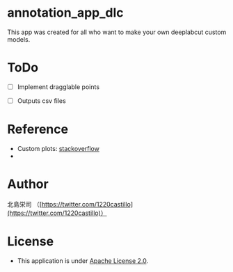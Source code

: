 # annotation_app_dlc
This app was created for all who want to make your own deeplabcut custom models.


# ToDo
- [ ] Implement dragglable points
- [ ] Outputs csv files


# Reference
- Custom plots: [stackoverflow](https://stackoverflow.com/questions/22052532/matplotlib-python-clickable-points)
-


# Author
北島栄司 （[https://twitter.com/1220castillo](https://twitter.com/1220castillo)）


# License
- This application is under [Apache License 2.0](https://github.com/ai-coach-eiji/handstand-v3/blob/main/LICENSE).
